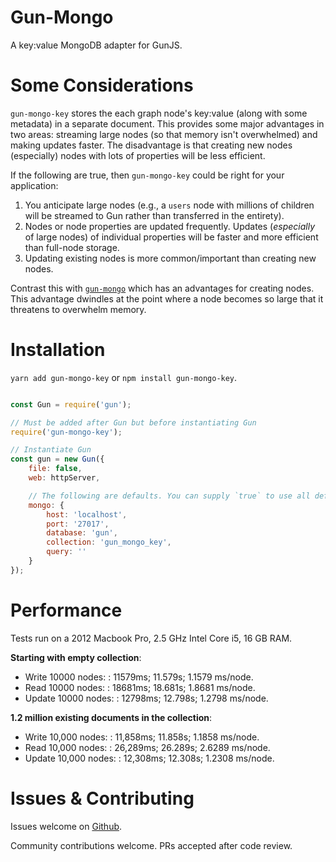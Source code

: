 # Gun-Mongo

A key:value MongoDB adapter for GunJS.

# Some Considerations

`gun-mongo-key` stores the each graph node's key:value (along with some metadata) in a separate document. This provides some major advantages in two areas: streaming large nodes (so that memory isn't overwhelmed) and making updates faster. The disadvantage is that creating new nodes (especially) nodes with lots of properties will be less efficient.

If the following are true, then `gun-mongo-key` could be right for your application:

1. You anticipate large nodes (e.g., a `users` node with millions of children will be streamed to Gun rather than transferred in the entirety).
2. Nodes or node properties are updated frequently. Updates (_especially_ of large nodes) of individual properties will be faster and more efficient than full-node storage.
3. Updating existing nodes is more common/important than creating new nodes.

Contrast this with [`gun-mongo`](https://github.com/sjones6/gun-mongo) which has an advantages for creating nodes. This advantage dwindles at the point where a node becomes so large that it threatens to overwhelm memory.

# Installation

`yarn add gun-mongo-key` or `npm install gun-mongo-key`.

```javascript

const Gun = require('gun');

// Must be added after Gun but before instantiating Gun
require('gun-mongo-key');

// Instantiate Gun
const gun = new Gun({
    file: false,
    web: httpServer,

    // The following are defaults. You can supply `true` to use all defaults
    mongo: {
        host: 'localhost',
        port: '27017',
        database: 'gun',
        collection: 'gun_mongo_key',
        query: ''
    }
});
```

# Performance

Tests run on a 2012 Macbook Pro, 2.5 GHz Intel Core i5, 16 GB RAM.

**Starting with empty collection**:
* Write 10000 nodes: : 11579ms; 11.579s; 1.1579 ms/node.
* Read 10000 nodes: : 18681ms; 18.681s; 1.8681 ms/node.
* Update 10000 nodes: : 12798ms; 12.798s; 1.2798 ms/node.

**1.2 million existing documents in the collection**:
* Write 10,000 nodes: : 11,858ms; 11.858s; 1.1858 ms/node.
* Read 10,000 nodes: : 26,289ms; 26.289s; 2.6289 ms/node.
* Update 10,000 nodes: : 12,308ms; 12.308s; 1.2308 ms/node.

# Issues & Contributing

Issues welcome on [Github](https://github.com/sjones6/gun-mongo-key/issues).

Community contributions welcome. PRs accepted after code review.
